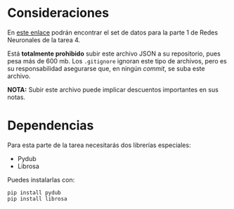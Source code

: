 # Consideraciones

En [este enlace](https://drive.google.com/file/d/1wZRHmXm0Ia4zDcpHaIzYdmuNOVv3ccjZ/view?usp=sharing) podrán encontrar el set de datos para la parte 1 de Redes Neuronales de la tarea 4.

Está **totalmente prohibido** subir este archivo JSON a su repositorio, pues pesa más de 600 mb. Los `.gitignore` ignoran este tipo de archivos, pero es su responsabilidad asegurarse que, en ningún _commit_, se suba este archivo.

**NOTA:** Subir este archivo puede implicar descuentos importantes en sus notas.

# Dependencias

Para esta parte de la tarea necesitarás dos librerías especiales:
- Pydub
- Librosa

Puedes instalarlas con:
```
pip install pydub
pip install librosa
```
